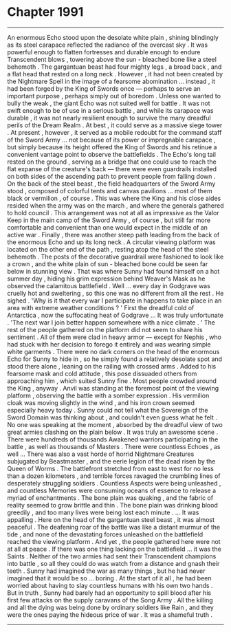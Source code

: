 
# Chapter 1991


---

An enormous Echo stood upon the desolate white plain , shining blindingly as its steel carapace reflected the radiance of the overcast sky . It was powerful enough to flatten fortresses and durable enough to endure Transcendent blows , towering above the sun - bleached bone like a steel behemoth .
The gargantuan beast had four mighty legs , a broad back , and a flat head that rested on a long neck . However , it had not been created by the Nightmare Spell in the image of a fearsome abomination … instead , it had been forged by the King of Swords once — perhaps to serve an important purpose , perhaps simply out of boredom . Unless one wanted to bully the weak , the giant Echo was not suited well for battle . It was not swift enough to be of use in a serious battle , and while its carapace was durable , it was not nearly resilient enough to survive the many dreadful perils of the Dream Realm . At best , it could serve as a massive siege tower . At present , however , it served as a mobile redoubt for the command staff of the Sword Army … not because of its power or impregnable carapace , but simply because its height offered the King of Swords and his retinue a convenient vantage point to observe the battlefields . The Echo's long tail rested on the ground , serving as a bridge that one could use to reach the flat expanse of the creature's back — there were even guardrails installed on both sides of the ascending path to prevent people from falling down . On the back of the steel beast , the field headquarters of the Sword Army stood , composed of colorful tents and canvas pavilions … most of them black or vermilion , of course . This was where the King and his close aides resided when the army was on the march , and where the generals gathered to hold council .
This arrangement was not at all as impressive as the Valor Keep in the main camp of the Sword Army , of course , but still far more comfortable and convenient than one would expect in the middle of an active war . Finally , there was another steep path leading from the back of the enormous Echo and up its long neck . A circular viewing platform was located on the other end of the path , resting atop the head of the steel behemoth . The posts of the decorative guardrail were fashioned to look like a crown , and the white plain of sun - bleached bone could be seen far below in stunning view . That was where Sunny had found himself on a hot summer day , hiding his grim expression behind Weaver's Mask as he observed the calamitous battlefield .
Well … every day in Godgrave was cruelly hot and sweltering , so this one was no different from all the rest .
He sighed . 'Why is it that every war I participate in happens to take place in an area with extreme weather conditions ? '
First the dreadful cold of Antarctica , now the suffocating heat of Godgrave …
It was truly unfortunate .
'The next war I join better happen somewhere with a nice climate . '
The rest of the people gathered on the platform did not seem to share his sentiment . All of them were clad in heavy armor — except for Nephis , who had stuck with her decision to forego it entirely and was wearing simple white garments .
There were no dark corners on the head of the enormous Echo for Sunny to hide in , so he simply found a relatively desolate spot and stood there alone , leaning on the railing with crossed arms . Added to his fearsome mask and cold attitude , this pose dissuaded others from approaching him , which suited Sunny fine . Most people crowded around the King , anyway . Anvil was standing at the foremost point of the viewing platform , observing the battle with a somber expression . His vermilion cloak was moving slightly in the wind , and his iron crown seemed especially heavy today . Sunny could not tell what the Sovereign of the Sword Domain was thinking about , and couldn't even guess what he felt . No one was speaking at the moment , absorbed by the dreadful view of two great armies clashing on the plain below .
It was truly an awesome scene .
There were hundreds of thousands Awakened warriors participating in the battle , as well as thousands of Masters . There were countless Echoes , as well …
There was also a vast horde of horrid Nightmare Creatures subjugated by Beastmaster , and the eerie legion of the dead risen by the Queen of Worms . The battlefront stretched from east to west for no less than a dozen kilometers , and terrible forces ravaged the crumbling lines of desperately struggling soldiers . Countless Aspects were being unleashed , and countless Memories were consuming oceans of essence to release a myriad of enchantments . The bone plain was quaking , and the fabric of reality seemed to grow brittle and thin .
The bone plain was drinking blood greedily , and too many lives were being lost each minute . … It was appalling . Here on the head of the gargantuan steel beast , it was almost peaceful . The deafening roar of the battle was like a distant murmur of the tide , and none of the devastating forces unleashed on the battlefield reached the viewing platform . And yet , the people gathered here were not at all at peace . If there was one thing lacking on the battlefield … it was the Saints . Neither of the two armies had sent their Transcendent champions into battle , so all they could do was watch from a distance and gnash their teeth . Sunny had imagined the war as many things , but he had never imagined that it would be so … boring . At the start of it all , he had been worried about having to slay countless humans with his own two hands .
But in truth , Sunny had barely had an opportunity to spill blood after his first few attacks on the supply caravans of the Song Army .
All the killing and all the dying was being done by ordinary soldiers like Rain , and they were the ones paying the hideous price of war . It was a shameful truth .

---

